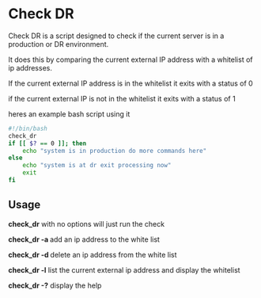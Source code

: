 # Check DR
Check DR is a script designed to check if the current server is in a production or DR environment.

It does this by comparing the current external IP address with a whitelist of ip addresses. 

If the current external IP address is in the whitelist it exits with a status of 0

if the current external IP is not in the whitelist it exits with a status of 1

heres an example bash script using it

``` bash
#!/bin/bash
check_dr
if [[ $? == 0 ]]; then
    echo "system is in production do more commands here"
else
    echo "system is at dr exit processing now"
    exit
fi
```




## Usage

**check_dr** with no options will just run the check

**check_dr -a <ip>** add an ip address to the white list

**check_dr -d <ip>** delete an ip address from the white list

**check_dr -l** list the current external ip address and display the whitelist

**check_dr -?** display the help
